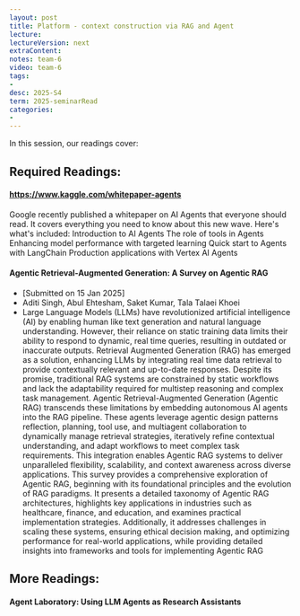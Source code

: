 ```yaml
---
layout: post
title: Platform - context construction via RAG and Agent
lecture: 
lectureVersion: next
extraContent: 
notes: team-6
video: team-6
tags:
- 
desc: 2025-S4
term: 2025-seminarRead
categories:
- 
---
```



In this session, our readings cover: 

## Required Readings: 


#### https://www.kaggle.com/whitepaper-agents

Google recently published a whitepaper on AI Agents that everyone should read. It covers everything you need to know about this new wave.
Here's what's included:
Introduction to AI Agents
The role of tools in Agents
Enhancing model performance with targeted learning
Quick start to Agents with LangChain
Production applications with Vertex AI Agents


#### Agentic Retrieval-Augmented Generation: A Survey on Agentic RAG
+ [Submitted on 15 Jan 2025]
+ Aditi Singh, Abul Ehtesham, Saket Kumar, Tala Talaei Khoei
+ Large Language Models (LLMs) have revolutionized artificial intelligence (AI) by enabling human like text generation and natural language understanding. However, their reliance on static training data limits their ability to respond to dynamic, real time queries, resulting in outdated or inaccurate outputs. Retrieval Augmented Generation (RAG) has emerged as a solution, enhancing LLMs by integrating real time data retrieval to provide contextually relevant and up-to-date responses. Despite its promise, traditional RAG systems are constrained by static workflows and lack the adaptability required for multistep reasoning and complex task management. Agentic Retrieval-Augmented Generation (Agentic RAG) transcends these limitations by embedding autonomous AI agents into the RAG pipeline. These agents leverage agentic design patterns reflection, planning, tool use, and multiagent collaboration to dynamically manage retrieval strategies, iteratively refine contextual understanding, and adapt workflows to meet complex task requirements. This integration enables Agentic RAG systems to deliver unparalleled flexibility, scalability, and context awareness across diverse applications.
This survey provides a comprehensive exploration of Agentic RAG, beginning with its foundational principles and the evolution of RAG paradigms. It presents a detailed taxonomy of Agentic RAG architectures, highlights key applications in industries such as healthcare, finance, and education, and examines practical implementation strategies. Additionally, it addresses challenges in scaling these systems, ensuring ethical decision making, and optimizing performance for real-world applications, while providing detailed insights into frameworks and tools for implementing Agentic RAG
   


## More Readings: 

#### Agent Laboratory: Using LLM Agents as Research Assistants
